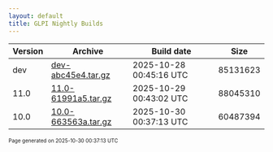 ```yaml
---
layout: default
title: GLPI Nightly Builds
---
```


Version|Archive|Build date|Size
---|---|---|---
dev|[dev-abc45e4.tar.gz](dev-abc45e4.tar.gz)|2025-10-28 00:45:16 UTC|85131623
11.0|[11.0-61991a5.tar.gz](11.0-61991a5.tar.gz)|2025-10-29 00:43:02 UTC|88045310
10.0|[10.0-663563a.tar.gz](10.0-663563a.tar.gz)|2025-10-30 00:37:13 UTC|60487394

<font size="1">Page generated on 2025-10-30 00:37:13 UTC</font>
